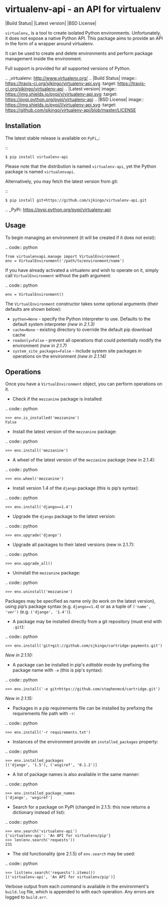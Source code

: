 virtualenv-api - an API for virtualenv
======================================

|Build Status|
|Latest version|
|BSD License|

`virtualenv`_ is a tool to create isolated Python environments. Unfortunately,
it does not expose a native Python API.  This package aims to provide an API in
the form of a wrapper around virtualenv.

It can be used to create and delete environments and perform package management
inside the environment.

Full support is provided for all supported versions of Python.

.. _virtualenv: http://www.virtualenv.org/
.. |Build Status| image:: https://travis-ci.org/sjkingo/virtualenv-api.svg
   :target: https://travis-ci.org/sjkingo/virtualenv-api
.. |Latest version| image:: https://img.shields.io/pypi/v/virtualenv-api.svg
   :target: https://pypi.python.org/pypi/virtualenv-api
.. |BSD License| image:: https://img.shields.io/pypi/l/virtualenv-api.svg
   :target: https://github.com/sjkingo/virtualenv-api/blob/master/LICENSE


Installation
------------

The latest stable release is available on `PyPi`_:

::

    $ pip install virtualenv-api

Please note that the distribution is named ``virtualenv-api``, yet the Python
package is named ``virtualenvapi``.

Alternatively, you may fetch the latest version from git:

::

    $ pip install git+https://github.com/sjkingo/virtualenv-api.git

.. _PyPi: https://pypi.python.org/pypi/virtualenv-api

Usage
-----

To begin managing an environment (it will be created if it does not exist):

.. code:: python

    from virtualenvapi.manage import VirtualEnvironment
    env = VirtualEnvironment('/path/to/environment/name')

If you have already activated a virtualenv and wish to operate on it, simply
call ``VirtualEnvironment`` without the path argument:

.. code:: python

    env = VirtualEnvironment()

The `VirtualEnvironment` constructor takes some optional arguments (their defaults are shown below):

* ``python=None`` - specify the Python interpreter to use. Defaults to the default system interpreter *(new in 2.1.3)*
* ``cache=None`` - existing directory to override the default pip download cache
* ``readonly=False`` - prevent all operations that could potentially modify the environment *(new in 2.1.7)*
* ``system_site_packages=False`` - include system site packages in operations on the environment *(new in 2.1.14)*

Operations
----------

Once you have a `VirtualEnvironment` object, you can perform operations on it.

-  Check if the ``mezzanine`` package is installed:

.. code:: python

    >>> env.is_installed('mezzanine')
    False

-  Install the latest version of the ``mezzanine`` package:

.. code:: python

    >>> env.install('mezzanine')

-  A wheel of the latest version of the ``mezzanine`` package (new in
   2.1.4):

.. code:: python

    >>> env.wheel('mezzanine')

-  Install version 1.4 of the ``django`` package (this is pip’s syntax):

.. code:: python

    >>> env.install('django==1.4')

-  Upgrade the ``django`` package to the latest version:

.. code:: python

    >>> env.upgrade('django')

-  Upgrade all packages to their latest versions (new in 2.1.7):

.. code:: python

    >>> env.upgrade_all()

-  Uninstall the ``mezzanine`` package:

.. code:: python

    >>> env.uninstall('mezzanine')

Packages may be specified as name only (to work on the latest version), using
pip’s package syntax (e.g. ``django==1.4``) or as a tuple of ``('name',
'ver')`` (e.g. ``('django', '1.4')``).

-  A package may be installed directly from a git repository (must end
   with ``.git``):

.. code:: python

    >>> env.install('git+git://github.com/sjkingo/cartridge-payments.git')

*New in 2.1.10:*

-  A package can be installed in pip's *editable* mode by prefixing the package
   name with `-e` (this is pip's syntax):

.. code:: python

    >>> env.install('-e git+https://github.com/stephenmcd/cartridge.git')

*New in 2.1.15:*

-  Packages in a pip requirements file can be installed by prefixing the
   requirements file path with `-r`:

.. code:: python

    >>> env.install('-r requirements.txt')

-  Instances of the environment provide an ``installed_packages``
   property:

.. code:: python

    >>> env.installed_packages
    [('django', '1.5'), ('wsgiref', '0.1.2')]

-  A list of package names is also available in the same manner:

.. code:: python

    >>> env.installed_package_names
    ['django', 'wsgiref']

-  Search for a package on PyPI (changed in 2.1.5: this now returns a
   dictionary instead of list):

.. code:: python

    >>> env.search('virtualenv-api')
    {'virtualenv-api': 'An API for virtualenv/pip'}
    >>> len(env.search('requests'))
    231

-  The old functionality (pre 2.1.5) of ``env.search`` may be used:

.. code:: python

    >>> list(env.search('requests').items())
    [('virtualenv-api', 'An API for virtualenv/pip')]

Verbose output from each command is available in the environment's
``build.log`` file, which is appended to with each operation. Any errors are
logged to ``build.err``.
